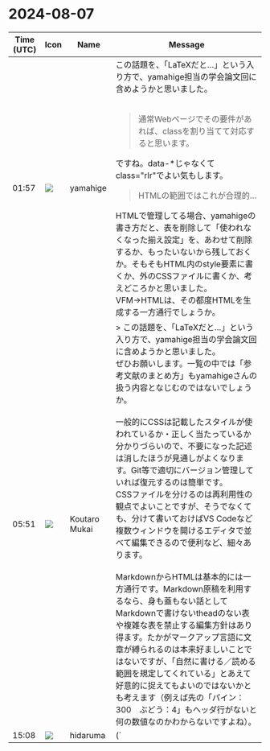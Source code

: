 # 2024-08-07

|Time (UTC)|Icon|Name|Message|
|---|---|---|---|
|01:57|![](https://secure.gravatar.com/avatar/fe4feacacd9e5082654778663c7e10a3.jpg?s=72&d=https%3A%2F%2Fa.slack-edge.com%2Fdf10d%2Fimg%2Favatars%2Fava_0012-72.png)|yamahige|この話題を、「LaTeXだと…」という入り方で、yamahige担当の学会論文回に含めようかと思いました。<br><br><blockquote>通常Webページでその要件があれば、classを割り当てて対応すると思います。</blockquote>ですね。data-*じゃなくてclass="rlr"でよい気もします。<br><blockquote>HTMLの範囲ではこれが合理的…</blockquote>HTMLで管理してる場合、yamahigeの書き方だと、表を削除して「使われなくなった揃え設定」を、あわせて削除するか、もったいないから残しておくか。そもそもHTML内のstyle要素に書くか、外のCSSファイルに書くか、考えどころかと思いました。<br>VFM→HTMLは、その都度HTMLを生成する一方通行でしょうか。|
|05:51|![](https://avatars.slack-edge.com/2023-11-11/6180804843906_ec36242e3b721d6c30e9_72.png)|Koutaro Mukai|> この話題を、「LaTeXだと…」という入り方で、yamahige担当の学会論文回に含めようかと思いました。<br>ぜひお願いします。一覧の中では「参考文献のまとめ方」もyamahigeさんの扱う内容となじむのではないでしょうか。<br><br>一般的にCSSは記載したスタイルが使われているか・正しく当たっているか分かりづらいので、不要になった記述は消したほうが見通しがよくなります。Git等で適切にバージョン管理していれば復元するのは簡単です。<br>CSSファイルを分けるのは再利用性の観点でよいことですが、そうでなくても、分けて書いておけばVS Codeなど複数ウィンドウを開けるエディタで並べて編集できるので便利など、細々あります。<br><br>MarkdownからHTMLは基本的には一方通行です。Markdown原稿を利用するなら、身も蓋もない話としてMarkdownで書けないtheadのない表や複雑な表を禁止する編集方針はあり得ます。たかがマークアップ言語に文章が縛られるのは本来好ましいことではないですが、「自然に書ける／読める範囲を規定してくれている」とあえて好意的に捉えてもよいのではないかとも考えます（例えば先の「パイン：300　ぶどう：4」もヘッダ行がないと何の数値なのかわからないですよね）。|
|15:08|![](https://avatars.slack-edge.com/2022-07-04/3777085476512_a8d3b37eee1f9c9519dc_72.png)|hidaruma|(`||` 演算子、そういえばまだ全然実装されていないのか)|
